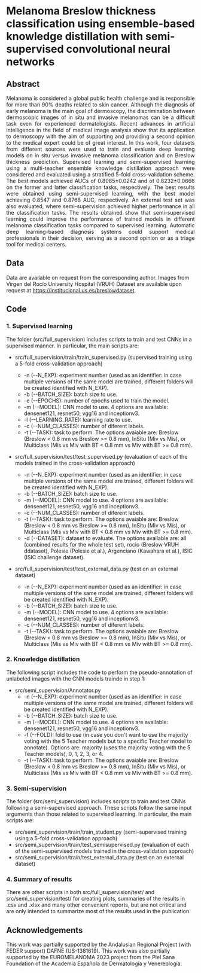 # Melanoma Breslow thickness classification using ensemble-based knowledge distillation with semi-supervised convolutional neural networks

<h2>Abstract</h2>

<p align="justify">
Melanoma is considered a global public health challenge and is responsible for more than 90% deaths related to skin cancer. Although the diagnosis of early melanoma is the main goal of dermoscopy, the discrimination between dermoscopic images of in situ and invasive melanomas can be a difficult task even for experienced dermatologists. Recent advances in artificial intelligence in the field of medical image analysis show that its application to dermoscopy with the aim of supporting and providing a second opinion to the medical expert could be of great interest. In this work, four datasets from different sources were used to train and evaluate deep learning models on in situ versus invasive melanoma classification and on Breslow thickness prediction. Supervised learning and semi-supervised learning using a multi-teacher ensemble knowledge distillation approach were considered and evaluated using a stratified 5-fold cross-validation scheme. The best models achieved AUCs of 0.8085±0.0242 and of 0.8232±0.0666 on the former and latter classification tasks, respectively. The best results were obtained using semi-supervised learning, with the best model achieving 0.8547 and 0.8768 AUC, respectively. An external test set was also evaluated, where semi-supervision achieved higher performance in all the classification tasks. The results obtained show that semi-supervised learning could improve the performance of trained models in different melanoma classification tasks compared to supervised learning. Automatic deep learning-based diagnosis systems could support medical professionals in their decision, serving as a second opinion or as a triage tool for medical centers.
</p>

<h2>Data</h2>

Data are available on request from the corresponding author. Images from Virgen del Rocío University Hospital (VRUH) Dataset are available upon request at <a href=https://institucional.us.es/breslowdataset>https://institucional.us.es/breslowdataset</a>.

<h2>Code</h2>

### 1. Supervised learning

The folder (src/full_supervision) includes scripts to train and test CNNs in a supervised manner. In particular, the main scripts are:

- src/full_supervision/train/train_supervised.py (supervised training using a 5-fold cross-validation approach)
  * -n (--N_EXP): experiment number (used as an identifier: in case multiple versions of the same model are trained, different folders will be created identified with N_EXP).
  * -b (--BATCH_SIZE): batch size to use.
  * -e (--EPOCHS): number of epochs used to train the model.
  * -m (--MODEL): CNN model to use. 4 options are available: densenet121, resnet50, vgg16 and inceptionv3.
  * -l (--LEARNING_RATE): learning rate to use.
  * -c (--NUM_CLASSES): number of diferent labels.
  * -t (--TASK): task to perform. The options avaiable are: Breslow (Breslow < 0.8 mm vs Breslow >= 0.8  mm), InSitu (Miv vs Mis), or Multiclass (Mis vs Miv with BT < 0.8 mm vs Miv with BT >= 0.8 mm).

- src/full_supervision/test/test_supervised.py (evaluation of each of the models trained in the cross-validation approach)
  * -n (--N_EXP): experiment number (used as an identifier: in case multiple versions of the same model are trained, different folders will be created identified with N_EXP).
  * -b (--BATCH_SIZE): batch size to use.
  * -m (--MODEL): CNN model to use. 4 options are available: densenet121, resnet50, vgg16 and inceptionv3.
  * -c (--NUM_CLASSES): number of diferent labels.
  * -t (--TASK): task to perform. The options avaiable are: Breslow (Breslow < 0.8 mm vs Breslow >= 0.8  mm), InSitu (Miv vs Mis), or Multiclass (Mis vs Miv with BT < 0.8 mm vs Miv with BT >= 0.8 mm).
  * -d (--DATASET): dataset to evaluate. The options available are: all (combined results for the whole test set), rocio (Breslow VRUH ddataset), Polesie (Polesie et al.), Argenciano (Kawahara et al.), ISIC (ISIC challenge dataset).

- src/full_supervision/test/test_external_data.py (test on an external dataset)
  * -n (--N_EXP): experiment number (used as an identifier: in case multiple versions of the same model are trained, different folders will be created identified with N_EXP).
  * -b (--BATCH_SIZE): batch size to use.
  * -m (--MODEL): CNN model to use. 4 options are available: densenet121, resnet50, vgg16 and inceptionv3.
  * -c (--NUM_CLASSES): number of diferent labels.
  * -t (--TASK): task to perform. The options avaiable are: Breslow (Breslow < 0.8 mm vs Breslow >= 0.8  mm), InSitu (Miv vs Mis), or Multiclass (Mis vs Miv with BT < 0.8 mm vs Miv with BT >= 0.8 mm).



### 2. Knowledge distillation

The following script includes the code to perform the pseudo-annotation of unlabeled images with the CNN models trainde in step 1:

- src/semi_supervision/Annotator.py
  * -n (--N_EXP): experiment number (used as an identifier: in case multiple versions of the same model are trained, different folders will be created identified with N_EXP).
  * -b (--BATCH_SIZE): batch size to use.
  * -m (--MODEL): CNN model to use. 4 options are available: densenet121, resnet50, vgg16 and inceptionv3.
  * -f (--FOLD): fold to use (in case you don't want to use the majority voting with the 5 Teacher models but to a specific Teacher model to annotate). Options are: majority (uses the majority voting with the 5 Teacher models), 0, 1, 2, 3, or 4. 
  * -t (--TASK): task to perform. The options avaiable are: Breslow (Breslow < 0.8 mm vs Breslow >= 0.8  mm), InSitu (Miv vs Mis), or Multiclass (Mis vs Miv with BT < 0.8 mm vs Miv with BT >= 0.8 mm).

### 3. Semi-supervision

The folder (src/semi_supervision) includes scripts to train and test CNNs following a semi-supervised approach. These scripts follow the same input arguments than those related to supervised learning. In particular, the main scripts are:

- src/semi_supervision/train/train_student.py (semi-supervised training using a 5-fold cross-validation approach)
- src/semi_supervision/train/test_semisupervised.py (evaluation of each of the semi-supervised models trained in the cross-validation approach)
- src/semi_supervision/train/test_external_data.py (test on an external dataset)

### 4. Summary of results

There are other scripts in both src/full_supervision/test/ and src/semi_supervision/test/ for creating plots, summaries of the results in .csv and .xlsx and many other convenient reports, but are not critical and are only intended to summarize most of the results used in the publication.


<h2>Acknowledgements</h2>

This work was partially supported by the Andalusian Regional Project (with FEDER support) DAFNE (US-1381619). This work was also partially supported by the EUROMELANOMA 2023 project from the Piel Sana Foundation of the Academia Española de Dermatología y Venereología.
